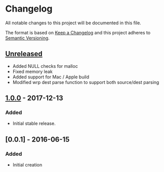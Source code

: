 # Changelog
All notable changes to this project will be documented in this file.

The format is based on [Keep a Changelog](http://keepachangelog.com/en/1.0.0/)
and this project adheres to [Semantic Versioning](http://semver.org/spec/v2.0.0.html).

## [Unreleased]
- Added NULL checks for malloc
- Fixed memory leak
- Added support for Mac / Apple build
- Modified wrp dest parse function to support both source/dest parsing

## [1.0.0] - 2017-12-13
### Added
- Initial stable release.

## [0.0.1] - 2016-06-15
### Added
- Initial creation

[Unreleased]: https://github.com/Comcast/wrp-c/compare/1.0.0...HEAD
[1.0.0]: https://github.com/Comcast/wrp-c/compare/40cd45f5ce6723fa8d4aaf6e66fc3e3302758ec4...1.0.0
